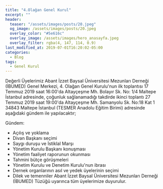 ```yaml
---
title: "4.Olağan Genel Kurul"
excerpt: ""
header:
  teaser: "/assets/images/posts/20.jpeg"
  og_image: /assets/images/posts/20.jpeg
  overlay_color: "#5e616c"
  overlay_image: /assets/images/hero_anasayfa.jpeg
  overlay_filter: rgba(4, 147, 114, 0.9)
last_modified_at: 2019-07-01T16:20:02-05:00
categories:
  - Blog
tags:
  - Genel Kurul
---
```



Değerli Üyelerimiz Abant İzzet Baysal Üniversitesi Mezunları Derneği (İBUMED) Genel Merkezi, 4. Olağan Genel Kurulu'nun ilk toplantısı 17 Temmuz 2019 saat 16:00'da Altayçeşme Mh. Bolayır Sk. No: 1/4 Maltepe İstanbul adresinde, çoğunluk sağlanamadığı takdirde ikinci toplantı 27 Temmuz 2019 saat 19:00'da Altayçeşme Mh. Samanyolu Sk. No:18 Kat 1 34843 Maltepe İstanbul (TESMER Anadolu Eğitim Birimi) adresinde aşağıdaki gündem ile yapılacaktır;

Gündem:

- Açılış ve yoklama
- Divan Başkanı seçimi
- Saygı duruşu ve İstiklal Marşı
- Yönetim Kurulu Başkanı konuşması
- Yönetim faaliyet raporunun okunması
- Tahmini bütçe görüşmeleri
- Yönetim Kurulu ve Denetim Kurulu'nun ibrası
- Dernek organlarının asıl ve yedek üyelerinin seçimi
- Dilek ve temenniler
Abant İzzet Baysal Üniversitesi Mezunları Derneği (İBUMED) Tüzüğü uyarınca tüm üyelerimize duyurulur.
